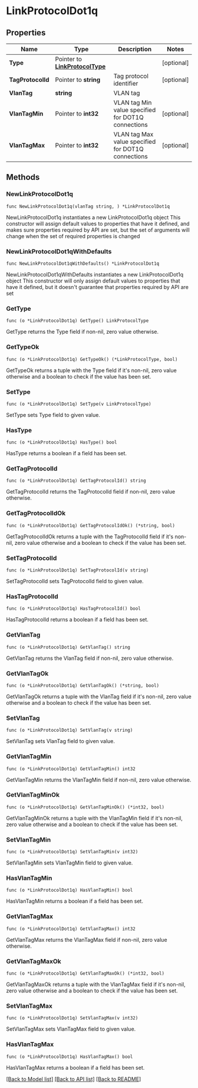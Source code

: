 # LinkProtocolDot1q

## Properties

Name | Type | Description | Notes
------------ | ------------- | ------------- | -------------
**Type** | Pointer to [**LinkProtocolType**](LinkProtocolType.md) |  | [optional] 
**TagProtocolId** | Pointer to **string** | Tag protocol identifier | [optional] 
**VlanTag** | **string** | VLAN tag | 
**VlanTagMin** | Pointer to **int32** | VLAN tag Min value specified for DOT1Q connections | [optional] 
**VlanTagMax** | Pointer to **int32** | VLAN tag Max value specified for DOT1Q connections | [optional] 

## Methods

### NewLinkProtocolDot1q

`func NewLinkProtocolDot1q(vlanTag string, ) *LinkProtocolDot1q`

NewLinkProtocolDot1q instantiates a new LinkProtocolDot1q object
This constructor will assign default values to properties that have it defined,
and makes sure properties required by API are set, but the set of arguments
will change when the set of required properties is changed

### NewLinkProtocolDot1qWithDefaults

`func NewLinkProtocolDot1qWithDefaults() *LinkProtocolDot1q`

NewLinkProtocolDot1qWithDefaults instantiates a new LinkProtocolDot1q object
This constructor will only assign default values to properties that have it defined,
but it doesn't guarantee that properties required by API are set

### GetType

`func (o *LinkProtocolDot1q) GetType() LinkProtocolType`

GetType returns the Type field if non-nil, zero value otherwise.

### GetTypeOk

`func (o *LinkProtocolDot1q) GetTypeOk() (*LinkProtocolType, bool)`

GetTypeOk returns a tuple with the Type field if it's non-nil, zero value otherwise
and a boolean to check if the value has been set.

### SetType

`func (o *LinkProtocolDot1q) SetType(v LinkProtocolType)`

SetType sets Type field to given value.

### HasType

`func (o *LinkProtocolDot1q) HasType() bool`

HasType returns a boolean if a field has been set.

### GetTagProtocolId

`func (o *LinkProtocolDot1q) GetTagProtocolId() string`

GetTagProtocolId returns the TagProtocolId field if non-nil, zero value otherwise.

### GetTagProtocolIdOk

`func (o *LinkProtocolDot1q) GetTagProtocolIdOk() (*string, bool)`

GetTagProtocolIdOk returns a tuple with the TagProtocolId field if it's non-nil, zero value otherwise
and a boolean to check if the value has been set.

### SetTagProtocolId

`func (o *LinkProtocolDot1q) SetTagProtocolId(v string)`

SetTagProtocolId sets TagProtocolId field to given value.

### HasTagProtocolId

`func (o *LinkProtocolDot1q) HasTagProtocolId() bool`

HasTagProtocolId returns a boolean if a field has been set.

### GetVlanTag

`func (o *LinkProtocolDot1q) GetVlanTag() string`

GetVlanTag returns the VlanTag field if non-nil, zero value otherwise.

### GetVlanTagOk

`func (o *LinkProtocolDot1q) GetVlanTagOk() (*string, bool)`

GetVlanTagOk returns a tuple with the VlanTag field if it's non-nil, zero value otherwise
and a boolean to check if the value has been set.

### SetVlanTag

`func (o *LinkProtocolDot1q) SetVlanTag(v string)`

SetVlanTag sets VlanTag field to given value.


### GetVlanTagMin

`func (o *LinkProtocolDot1q) GetVlanTagMin() int32`

GetVlanTagMin returns the VlanTagMin field if non-nil, zero value otherwise.

### GetVlanTagMinOk

`func (o *LinkProtocolDot1q) GetVlanTagMinOk() (*int32, bool)`

GetVlanTagMinOk returns a tuple with the VlanTagMin field if it's non-nil, zero value otherwise
and a boolean to check if the value has been set.

### SetVlanTagMin

`func (o *LinkProtocolDot1q) SetVlanTagMin(v int32)`

SetVlanTagMin sets VlanTagMin field to given value.

### HasVlanTagMin

`func (o *LinkProtocolDot1q) HasVlanTagMin() bool`

HasVlanTagMin returns a boolean if a field has been set.

### GetVlanTagMax

`func (o *LinkProtocolDot1q) GetVlanTagMax() int32`

GetVlanTagMax returns the VlanTagMax field if non-nil, zero value otherwise.

### GetVlanTagMaxOk

`func (o *LinkProtocolDot1q) GetVlanTagMaxOk() (*int32, bool)`

GetVlanTagMaxOk returns a tuple with the VlanTagMax field if it's non-nil, zero value otherwise
and a boolean to check if the value has been set.

### SetVlanTagMax

`func (o *LinkProtocolDot1q) SetVlanTagMax(v int32)`

SetVlanTagMax sets VlanTagMax field to given value.

### HasVlanTagMax

`func (o *LinkProtocolDot1q) HasVlanTagMax() bool`

HasVlanTagMax returns a boolean if a field has been set.


[[Back to Model list]](../README.md#documentation-for-models) [[Back to API list]](../README.md#documentation-for-api-endpoints) [[Back to README]](../README.md)


